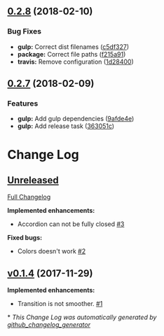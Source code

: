 <a name="0.2.8"></a>
## [0.2.8](https://github.com/Wikiki/bulma-accordion/compare/0.2.7...0.2.8) (2018-02-10)


### Bug Fixes

* **gulp:** Correct dist filenames ([c5df327](https://github.com/Wikiki/bulma-accordion/commit/c5df327))
* **package:** Correct file paths ([f215a91](https://github.com/Wikiki/bulma-accordion/commit/f215a91))
* **travis:** Remove configuration ([1d28400](https://github.com/Wikiki/bulma-accordion/commit/1d28400))



<a name="0.2.7"></a>
## [0.2.7](https://github.com/Wikiki/bulma-accordion/compare/v0.1.4...v0.2.7) (2018-02-09)


### Features

* **gulp:** Add gulp dependencies ([9afde4e](https://github.com/Wikiki/bulma-accordion/commit/9afde4e))
* **gulp:** Add release task ([363051c](https://github.com/Wikiki/bulma-accordion/commit/363051c))



# Change Log

## [Unreleased](https://github.com/wikiki/bulma-accordion/tree/HEAD)

[Full Changelog](https://github.com/wikiki/bulma-accordion/compare/v0.1.4...HEAD)

**Implemented enhancements:**

- Accordion can not be fully closed [\#3](https://github.com/Wikiki/bulma-accordion/issues/3)

**Fixed bugs:**

- Colors doesn't work [\#2](https://github.com/Wikiki/bulma-accordion/issues/2)

## [v0.1.4](https://github.com/wikiki/bulma-accordion/tree/v0.1.4) (2017-11-29)
**Implemented enhancements:**

- Transition is not smoother. [\#1](https://github.com/Wikiki/bulma-accordion/issues/1)



\* *This Change Log was automatically generated by [github_changelog_generator](https://github.com/skywinder/Github-Changelog-Generator)*